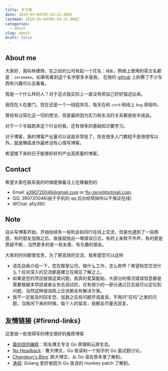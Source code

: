 ```yaml
---
title: 关于我
date: 2019-05-04T05:54:22.000Z
lastmod: 2019-05-04T05:54:22.000Z
categories:
  - about
slug: about
draft: false
---
```


## About me

大家好，我叫林建辉，在之前的公司有起一个花名：`残影`，网络上使用的英文名都是：`zeromake`，如果有看到这个名字那多半是我，
在我的 [github](https://github.com/zeromake) 上折腾了不少东西有兴趣可以去看看。

我是一个什么样的人？对于这点我实际上一直没有把自己好好描述出来。

我现在人在厦门，现在还是一个一线程序员，每天在和 `curd` 和线上 `bug` 徘徊中。

曾经有过简化这一切的想法，但是最终因为实力和生活的关系都是些半成品。

对于一个半路跑来这个行业的我，还有很多的基础知识要学习。

对于博客，我的博客产出量可以说是非常低了，除去很多入门教程不是很想写以外，就是懒癌发作最终没有心情写博客。

希望接下来的日子能够好好的产出高质量的博客。

## Contact

希望大家在联系我的时候能够备注上在哪看到的

-   Email: [a390720046@gmail.com](a390720046@gmail.com) or [fly-zero@hotmail.com](fly-zero@hotmail.com).
-   QQ: 390720046(由于手机的 qq 后台经常掉所以不保证在线)
-   WChat: afly390

## Note

自从写博客开始，开始陆续有一些机会和同行在线上交流，但是也遇到了一些困惑，有的朋友加我之后，直接就抛出一堆错误日志，有的上来默不作声，有的更是质疑不断... 当然更多的是一些友善、有乐趣的朋友。

大家的时间都很宝贵，为了更高效的交流，我希望您可以这样

-   请先自我介绍一下，您在那家公司，做什么工作，怎么称呼？希望和您交流什么？任何深入的交流都是建立在相互了解之上。
-   如果是您的项目报错这类问题，我真的爱莫能助，大部分的情况错误信息都是需要根据本项目或者业务去调试的，仅有很少的一部分通过日志就可以定位到问题，当然这种错误网上应该都会有解决方案。
-   我不一定能及时回复您，加我之后有问题尽请直说，不用问“在吗”之类的问题，当我闲下来的时候，每个人的留言，我都会尽量去回复。

## 友情链接 {#firend-links}

这里放一些觉得写的博文很好的推荐博客

- [面向信仰编程](https://draveness.me)：知名博主专注 Go 原理和云原生态。
- [No Headback](https://xargin.com)：曹大博文，Go 夜读和一个知乎的 Go 面试题讨论。
- [Changkun's Blog](https://blog.changkun.de): 欧大博文，从 Go 语言原本里了解到。
- [涛叔](https://taoshu.in): Golang 爱好者因为 Go 夜读的 monkey patch 了解到。

